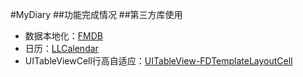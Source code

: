 #MyDiary
##功能完成情况
##第三方库使用
* 数据本地化：[FMDB](https://github.com/ccgus/fmdb)
* 日历：[LLCalendar](https://github.com/LvJianfeng/LLCalendar)
* UITableViewCell行高自适应：[UITableView-FDTemplateLayoutCell](https://github.com/forkingdog/UITableView-FDTemplateLayoutCell)